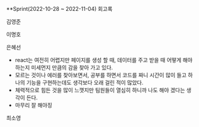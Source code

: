 **Sprint(2022-10-28 ~ 2022-11-04) 회고록

김영준

이명호

은혜선
- react는 여전히 어렵지만 페이지를 생성 할 때, 데이터를 주고 받을 때 어떻게 해야하는지 미세먼지 만큼의 감을 찾아 가고 있다.
- 모르는 것이나 에러를 찾아보면서, 공부를 하면서 코드를 짜니 시간이 많이 들고 하나의 기능을 구현하는데도 생각보다 오래 걸린 적이 많았다.
- 체력적으로 힘든 것을 많이 느꼇지만 팀원들이 열심히 하니까 나도 해야 겠다는 생각이 든다. 
- 마무리 잘 해야징


최소영
